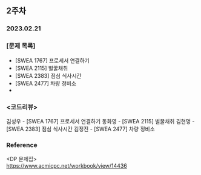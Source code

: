 ## 2주차
### 2023.02.21

### [문제 목록]    
- [SWEA 1767] 프로세서 연결하기
- [SWEA 2115] 벌꿀채취
- [SWEA 2383] 점심 식사시간
- [SWEA 2477] 차량 정비소
- 
### <코드리뷰>
김성우 - [SWEA 1767] 프로세서 연결하기
동화영 - [SWEA 2115] 벌꿀채취
김현명 - [SWEA 2383] 점심 식사시간
김정진 - [SWEA 2477] 차량 정비소

### Reference   
<DP 문제집>    
https://www.acmicpc.net/workbook/view/14436
